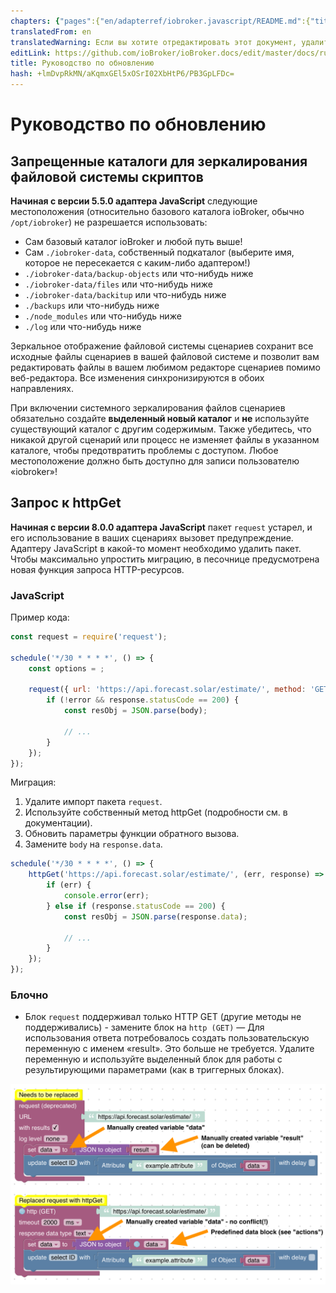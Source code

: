 ```yaml
---
chapters: {"pages":{"en/adapterref/iobroker.javascript/README.md":{"title":{"en":"ioBroker.javascript"},"content":"en/adapterref/iobroker.javascript/README.md"},"en/adapterref/iobroker.javascript/blockly.md":{"title":{"en":"Contents"},"content":"en/adapterref/iobroker.javascript/blockly.md"},"en/adapterref/iobroker.javascript/javascript.md":{"title":{"en":"no title"},"content":"en/adapterref/iobroker.javascript/javascript.md"},"en/adapterref/iobroker.javascript/upgrade-guide.md":{"title":{"en":"Upgrade guide"},"content":"en/adapterref/iobroker.javascript/upgrade-guide.md"}}}
translatedFrom: en
translatedWarning: Если вы хотите отредактировать этот документ, удалите поле «translationFrom», в противном случае этот документ будет снова автоматически переведен
editLink: https://github.com/ioBroker/ioBroker.docs/edit/master/docs/ru/adapterref/iobroker.javascript/upgrade-guide.md
title: Руководство по обновлению
hash: +lmDvpRkMN/aKqmxGEl5xOSrI02XbHtP6/PB3GpLFDc=
---
```

# Руководство по обновлению
## Запрещенные каталоги для зеркалирования файловой системы скриптов
**Начиная с версии 5.5.0 адаптера JavaScript** следующие местоположения (относительно базового каталога ioBroker, обычно `/opt/iobroker`) не разрешается использовать:

* Сам базовый каталог ioBroker и любой путь выше!
* Сам `./iobroker-data`, собственный подкаталог (выберите имя, которое не пересекается с каким-либо адаптером!)
* `./iobroker-data/backup-objects` или что-нибудь ниже
* `./iobroker-data/files` или что-нибудь ниже
* `./iobroker-data/backitup` или что-нибудь ниже
* `./backups` или что-нибудь ниже
* `./node_modules` или что-нибудь ниже
* `./log` или что-нибудь ниже

Зеркальное отображение файловой системы сценариев сохранит все исходные файлы сценариев в вашей файловой системе и позволит вам редактировать файлы в вашем любимом редакторе сценариев помимо веб-редактора. Все изменения синхронизируются в обоих направлениях.

При включении системного зеркалирования файлов сценариев обязательно создайте **выделенный новый каталог** и **не** используйте существующий каталог с другим содержимым. Также убедитесь, что никакой другой сценарий или процесс не изменяет файлы в указанном каталоге, чтобы предотвратить проблемы с доступом.
Любое местоположение должно быть доступно для записи пользователю «iobroker»!

## Запрос к httpGet
**Начиная с версии 8.0.0 адаптера JavaScript** пакет `request` устарел, и его использование в ваших сценариях вызовет предупреждение. Адаптеру JavaScript в какой-то момент необходимо удалить пакет. Чтобы максимально упростить миграцию, в песочнице предусмотрена новая функция запроса HTTP-ресурсов.

### JavaScript
Пример кода:

```js
const request = require('request');

schedule('*/30 * * * *', () => {
    const options = ;

    request({ url: 'https://api.forecast.solar/estimate/', method: 'GET' }, (error, response, body) => {
        if (!error && response.statusCode == 200) {
            const resObj = JSON.parse(body);

            // ...
        }
    });
});
```

Миграция:

1. Удалите импорт пакета `request`.
2. Используйте собственный метод httpGet (подробности см. в документации).
3. Обновить параметры функции обратного вызова.
4. Замените `body` на `response.data`.

```js
schedule('*/30 * * * *', () => {
    httpGet('https://api.forecast.solar/estimate/', (err, response) => {
        if (err) {
            console.error(err);
        } else if (response.statusCode == 200) {
            const resObj = JSON.parse(response.data);

            // ...
        }
    });
});
```

### Блочно
- Блок `request` поддерживал только HTTP GET (другие методы не поддерживались) - замените блок на `http (GET)`
— Для использования ответа потребовалось создать пользовательскую переменную с именем «result». Это больше не требуется. Удалите переменную и используйте выделенный блок для работы с результирующими параметрами (как в триггерных блоках).

![Блочный запрос к httpGet](../../../en/adapterref/iobroker.javascript/img/upgrade-guide/request-httpGet.png)